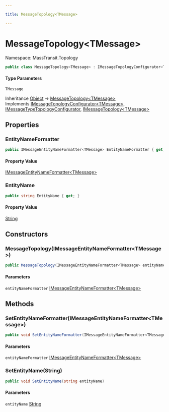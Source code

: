 ```yaml
---

title: MessageTopology<TMessage>

---
```


# MessageTopology\<TMessage\>

Namespace: MassTransit.Topology

```csharp
public class MessageTopology<TMessage> : IMessageTopologyConfigurator<TMessage>, IMessageTypeTopologyConfigurator, IMessageTopology<TMessage>
```

#### Type Parameters

`TMessage`<br/>

Inheritance [Object](https://learn.microsoft.com/en-us/dotnet/api/system.object) → [MessageTopology\<TMessage\>](../masstransit-topology/messagetopology-1)<br/>
Implements [IMessageTopologyConfigurator\<TMessage\>](../masstransit-configuration/imessagetopologyconfigurator-1), [IMessageTypeTopologyConfigurator](../masstransit-configuration/imessagetypetopologyconfigurator), [IMessageTopology\<TMessage\>](../masstransit/imessagetopology-1)

## Properties

### **EntityNameFormatter**

```csharp
public IMessageEntityNameFormatter<TMessage> EntityNameFormatter { get; private set; }
```

#### Property Value

[IMessageEntityNameFormatter\<TMessage\>](../masstransit/imessageentitynameformatter-1)<br/>

### **EntityName**

```csharp
public string EntityName { get; }
```

#### Property Value

[String](https://learn.microsoft.com/en-us/dotnet/api/system.string)<br/>

## Constructors

### **MessageTopology(IMessageEntityNameFormatter\<TMessage\>)**

```csharp
public MessageTopology(IMessageEntityNameFormatter<TMessage> entityNameFormatter)
```

#### Parameters

`entityNameFormatter` [IMessageEntityNameFormatter\<TMessage\>](../masstransit/imessageentitynameformatter-1)<br/>

## Methods

### **SetEntityNameFormatter(IMessageEntityNameFormatter\<TMessage\>)**

```csharp
public void SetEntityNameFormatter(IMessageEntityNameFormatter<TMessage> entityNameFormatter)
```

#### Parameters

`entityNameFormatter` [IMessageEntityNameFormatter\<TMessage\>](../masstransit/imessageentitynameformatter-1)<br/>

### **SetEntityName(String)**

```csharp
public void SetEntityName(string entityName)
```

#### Parameters

`entityName` [String](https://learn.microsoft.com/en-us/dotnet/api/system.string)<br/>
